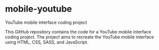 # mobile-youtube
YouTube mobile interface coding project

This GitHub repository contains the code for a YouTube mobile interface coding project. The project aims to recreate the YouTube mobile interface using HTML, CSS, SASS, and JavaScript.
